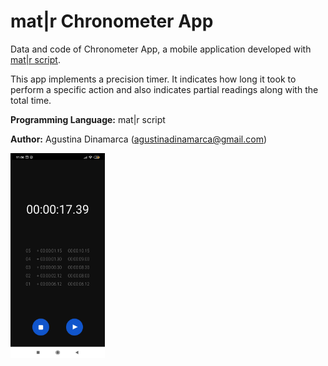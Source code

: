 # mat|r Chronometer App
Data and code of Chronometer App, a mobile application developed with [mat|r script](https://www.matrproject.com/).

This app implements a precision timer. It indicates how long it took to perform a specific action and also indicates partial readings along with the total time.

**Programming Language:** mat|r script

**Author:** Agustina Dinamarca (agustinadinamarca@gmail.com)

<img src="Images/img.jpg" width="30%" height="30%">
